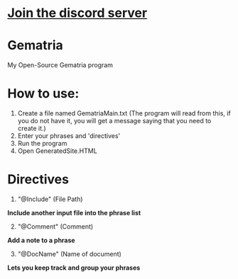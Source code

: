 [Join the discord server](https://discord.gg/mA8MMeUwsR)
=======

# Gematria
My Open-Source Gematria program

# How to use:
1. Create a file named GematriaMain.txt (The program will read from this, if you do not have it, you will get a message saying that you need to create it.)
2. Enter your phrases and 'directives'
3. Run the program
4. Open GeneratedSite.HTML

# Directives
1. "@Include" (File Path)

__Include another input file into the phrase list__

2. "@Comment" (Comment)

__Add a note to a phrase__

3. "@DocName" (Name of document)

__Lets you keep track and group your phrases__
